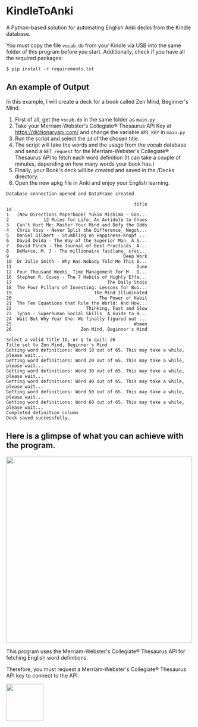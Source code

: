 # KindleToAnki
A Python-based solution for automating English Anki decks from the Kindle database.

You must copy the file `vocab.db` from your Kindle via USB into the same folder of this program before you start.
Additionally, check if you have all the required packages:

```
$ pip install -r requirements.txt
```

## An example of Output 

In this example, I will create a deck for a book called Zen Mind, Beginner's Mind.
1) First of all, get the `vocab.db` in the same folder as `main.py`
2) Take your Merriam-Webster's Collegiate® Thesaurus API Key at https://dictionaryapi.com/ and change the variable `API_KEY` in `main.py`
3) Run the script and select the `id` of the chosen title.
4) The script will take the words and the usage from the vocab database and send a `GET request` for the Merriam-Webster's Collegiate® Thesaurus API to fetch each word definition (It can take a couple of minutes, depending on how many words your book has.)
5) Finally, your Book's deck will be created and saved in the /Decks directory.
6) Open the new apkg file in Anki and enjoy your English learning.

```
Database connection opened and DataFrame created

                                                title
id                                                   
1   (New Directions Paperbook) Yukio Mishima - Con...
2             12 Rules for Life, An Antidote to Chaos
3   Can't Hurt Me: Master Your Mind and Defy the Odds
4   Chris Voss - Never Split the Difference_ Negot...
5   Daniel Gilbert - Stumbling on Happiness-Knopf ...
6   David Deida - The Way of the Superior Man_ A S...
7   David Finch - The Journal of Best Practices_ A...
8   DeMarco, M. J - The millionaire fastlane_ crac...
9                                           Deep Work
10  Dr Julie Smith - Why Has Nobody Told Me This B...
11                                               Dune
12  Four Thousand Weeks_ Time Management for M - O...
16  Stephen R. Covey - The 7 Habits of Highly Effe...
17                                    The Daily Stoic
18  The Four Pillars of Investing: Lessons for Bui...
19                               The Mind Illuminated
20                                 The Power of Habit
21  The Ten Equations that Rule the World: And How...
22                            Thinking, Fast and Slow
23  Tynan - Superhuman Social Skills_ A Guide to B...
24  Wait But Why Year One: We finally figured out ...
25                                              Women
26                          Zen Mind, Beginner's Mind

Select a valid Title ID, or q to quit: 26
Title set to Zen Mind, Beginner's Mind
Getting word definitions: Word 10 out of 65. This may take a while, please wait...
Getting word definitions: Word 20 out of 65. This may take a while, please wait...
Getting word definitions: Word 30 out of 65. This may take a while, please wait...
Getting word definitions: Word 40 out of 65. This may take a while, please wait...
Getting word definitions: Word 50 out of 65. This may take a while, please wait...
Getting word definitions: Word 60 out of 65. This may take a while, please wait...
Completed definition column
Deck saved successfully.
```
## Here is a glimpse of what you can achieve with the program.

<img
  src="https://i.imgur.com/XViIEoW.png"
  width="500" height="500"
  style="display: inline-block; margin: 0 auto; max-width: 500px">


This program uses the Merriam-Webster's Collegiate® Thesaurus API for fetching English word definitions.

Therefore, you must request a Merriam-Webster's Collegiate® Thesaurus API key to connect to the API.

<img
  src="https://i.imgur.com/2riGnLz.png"
  width="100" height="100"
  style="display: inline-block; max-width: 500px;text-align: center;">



